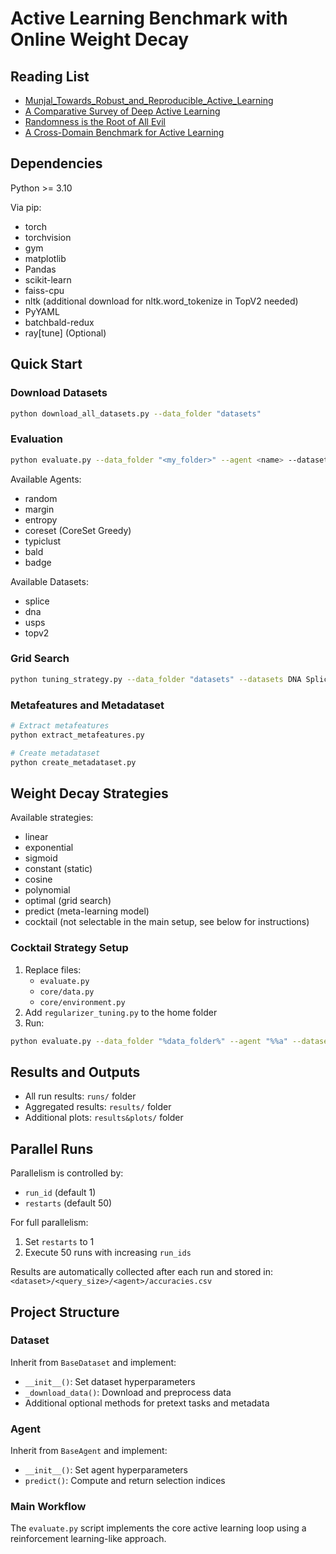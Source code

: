 # Active Learning Benchmark with Online Weight Decay

## Reading List
- [Munjal_Towards_Robust_and_Reproducible_Active_Learning](https://openaccess.thecvf.com/content/CVPR2022/papers/Munjal_Towards_Robust_and_Reproducible_Active_Learning_Using_Neural_Networks_CVPR_2022_paper.pdf)
- [A Comparative Survey of Deep Active Learning](https://arxiv.org/pdf/2203.13450.pdf)
- [Randomness is the Root of All Evil](https://openaccess.thecvf.com/content/WACV2023/papers/Ji_Randomness_Is_the_Root_of_All_Evil_More_Reliable_Evaluation_WACV_2023_paper.pdf)
- [A Cross-Domain Benchmark for Active Learning](https://arxiv.org/pdf/2408.00426)

## Dependencies
Python >= 3.10 

Via pip:
- torch
- torchvision
- gym
- matplotlib
- Pandas
- scikit-learn
- faiss-cpu
- nltk (additional download for nltk.word_tokenize in TopV2 needed)
- PyYAML
- batchbald-redux
- ray\[tune\] (Optional)

## Quick Start
### Download Datasets
```bash
python download_all_datasets.py --data_folder "datasets"
```

### Evaluation
```bash
python evaluate.py --data_folder "<my_folder>" --agent <name> --dataset <name> --query_size <int>
```

Available Agents:
- random
- margin
- entropy
- coreset (CoreSet Greedy)
- typiclust
- bald
- badge

Available Datasets:
- splice
- dna
- usps
- topv2

### Grid Search
```bash
python tuning_strategy.py --data_folder "datasets" --datasets DNA Splice USPS topv2 --task classification --num_trials 100 --budgets 300 400 400 200 --min_weight_decay 1e-6 --max_weight_decay 1e-1 --num_weight_decays 100 --initial_subset_size 10
```

### Metafeatures and Metadataset
```bash
# Extract metafeatures
python extract_metafeatures.py

# Create metadataset
python create_metadataset.py
```

## Weight Decay Strategies
Available strategies:
- linear
- exponential
- sigmoid
- constant (static)
- cosine
- polynomial
- optimal (grid search)
- predict (meta-learning model)
- cocktail (not selectable in the main setup, see below for instructions)

### Cocktail Strategy Setup
1. Replace files:
   - `evaluate.py`
   - `core/data.py`
   - `core/environment.py`
2. Add `regularizer_tuning.py` to the home folder
3. Run:
```bash
python evaluate.py --data_folder "%data_folder%" --agent "%%a" --dataset "%%d" --query_size %%q --restarts %restarts%
```

## Results and Outputs
- All run results: `runs/` folder
- Aggregated results: `results/` folder
- Additional plots: `results&plots/` folder

## Parallel Runs
Parallelism is controlled by:
- `run_id` (default 1)
- `restarts` (default 50)

For full parallelism:
1. Set `restarts` to 1
2. Execute 50 runs with increasing `run_ids`

Results are automatically collected after each run and stored in:
`<dataset>/<query_size>/<agent>/accuracies.csv`

## Project Structure
### Dataset
Inherit from `BaseDataset` and implement:
- `__init__()`: Set dataset hyperparameters
- `_download_data()`: Download and preprocess data
- Additional optional methods for pretext tasks and metadata

### Agent
Inherit from `BaseAgent` and implement:
- `__init__()`: Set agent hyperparameters
- `predict()`: Compute and return selection indices

### Main Workflow
The `evaluate.py` script implements the core active learning loop using a reinforcement learning-like approach.